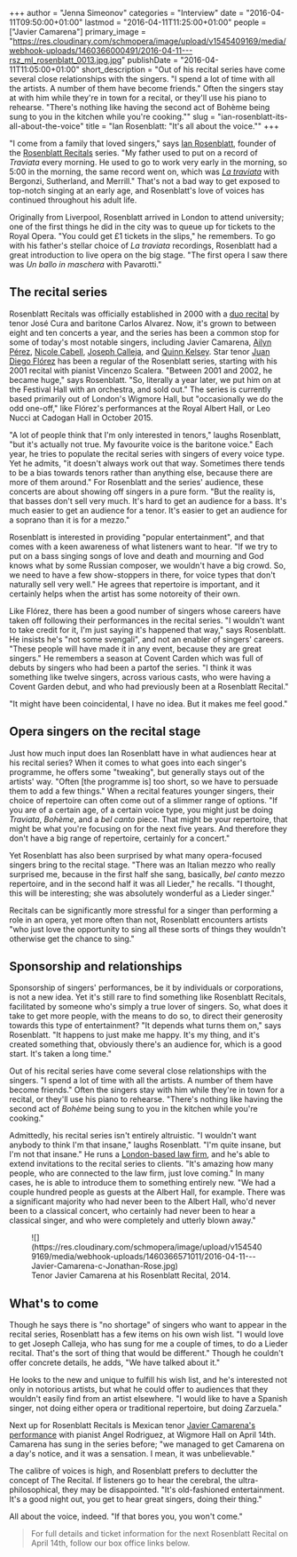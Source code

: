 +++
author = "Jenna Simeonov"
categories = "Interview"
date = "2016-04-11T09:50:00+01:00"
lastmod = "2016-04-11T11:25:00+01:00"
people = ["Javier Camarena"]
primary_image = "https://res.cloudinary.com/schmopera/image/upload/v1545409169/media/webhook-uploads/1460366000491/2016-04-11---rsz_ml_rosenblatt_0013.jpg.jpg"
publishDate = "2016-04-11T11:05:00+01:00"
short_description = "Out of his recital series have come several close relationships with the singers. &quot;I spend a lot of time with all the artists. A number of them have become friends.&quot; Often the singers stay at with him while they&#039;re in town for a recital, or they&#039;ll use his piano to rehearse. &quot;There&#039;s nothing like having the second act of Bohème being sung to you in the kitchen while you&#039;re cooking.&quot;"
slug = "ian-rosenblatt-its-all-about-the-voice"
title = "Ian Rosenblatt: &quot;It&#039;s all about the voice.&quot;"
+++

"I come from a family that loved singers," says [Ian Rosenblatt](http://rosenblatt-law.co.uk/people/ian-rosenblatt/), founder of the [Rosenblatt Recitals](http://www.rosenblattrecitals.com/) series. "My father used to put on a record of *Traviata* every morning. He used to go to work very early in the morning, so 5:00 in the morning, the same record went on, which was [*La traviata*](http://www.amazon.co.uk/Verdi-La-Traviata-Giuseppe/dp/B00000I92Y) with Bergonzi, Sutherland, and Merrill." That's not a bad way to get exposed to top-notch singing at an early age, and Rosenblatt's love of voices has continued throughout his adult life.

Originally from Liverpool, Rosenblatt arrived in London to attend university; one of the first things he did in the city was to queue up for tickets to the Royal Opera. "You could get £1 tickets in the slips," he remembers. To go with his father's stellar choice of *La traviata* recordings, Rosenblatt had a great introduction to live opera on the big stage. "The first opera I saw there was *Un ballo in maschera* with Pavarotti."

## The recital series

Rosenblatt Recitals was officially established in 2000 with a [duo recital](http://www.rosenblattrecitals.com/archive_recitals.aspx?year=2000) by tenor José Cura and baritone Carlos Alvarez. Now, it's grown to between eight and ten concerts a year, and the series has been a common stop for some of today's most notable singers, including Javier Camarena, [Ailyn Pérez](/scene/people/ailyn-perez/), [Nicole Cabell](/talking-with-singers-nicole-cabell/), [Joseph Calleja](/scene/people/joseph-calleja/), and [Quinn Kelsey](/talking-with-singers-quinn-kelsey/). Star tenor [Juan Diego Flórez](/in-review-juan-diego-florezs-rosenblatt-recital/) has been a regular of the Rosenblatt series, starting with his 2001 recital with pianist Vincenzo Scalera. "Between 2001 and 2002, he became huge," says Rosenblatt. "So, literally a year later, we put him on at the Festival Hall with an orchestra, and sold out." The series is currently based primarily out of London's Wigmore Hall, but "occasionally we do the odd one-off," like Flórez's performances at the Royal Albert Hall, or Leo Nucci at Cadogan Hall in October 2015.

"A lot of people think that I'm only interested in tenors," laughs Rosenblatt, "but it's actually not true. My favourite voice is the baritone voice." Each year, he tries to populate the recital series with singers of every voice type. Yet he admits, "it doesn't always work out that way. Sometimes there tends to be a bias towards tenors rather than anything else, because there are more of them around." For Rosenblatt and the series' audience, these concerts are about showing off singers in a pure form. "But the reality is, that basses don't sell very much. It's hard to get an audience for a bass. It's much easier to get an audience for a tenor. It's easier to get an audience for a soprano than it is for a mezzo."

Rosenblatt is interested in providing "popular entertainment", and that comes with a keen awareness of what listeners want to hear. "If we try to put on a bass singing songs of love and death and mourning and God knows what by some Russian composer, we wouldn't have a big crowd. So, we need to have a few show-stoppers in there, for voice types that don't naturally sell very well." He agrees that repertoire is important, and it certainly helps when the artist has some notoreity of their own. 

Like Flórez, there has been a good number of singers whose careers have taken off following their performances in the recital series. "I wouldn't want to take credit for it, I'm just saying it's happened that way," says Rosenblatt. He insists he's "not some svengali", and not an enabler of singers' careers. "These people will have made it in any event, because they are great singers." He remembers a season at Covent Carden which was full of debuts by singers who had been a partof the series. "I think it was something like twelve singers, across various casts, who were having a Covent Garden debut, and who had previously been at a Rosenblatt Recital."

"It might have been coincidental, I have no idea. But it makes me feel good."

## Opera singers on the recital stage

Just how much input does Ian Rosenblatt have in what audiences hear at his recital series? When it comes to what goes into each singer's programme, he offers some "tweaking", but generally stays out of the artists' way. "Often [the programme is] too short, so we have to persuade them to add a few things." When a recital features younger singers, their choice of repertoire can often come out of a slimmer range of options. "If you are of a certain age, of a certain voice type, you might just be doing *Traviata*, *Bohème*, and a *bel canto* piece. That might be your repertoire, that might be what you're focusing on for the next five years. And therefore they don't have a big range of repertoire, certainly for a concert."

Yet Rosenblatt has also been surprised by what many opera-focused singers bring to the recital stage. "There was an Italian mezzo who really surprised me, because in the first half she sang, basically, *bel canto* mezzo repertoire, and in the second half it was all Lieder," he recalls. "I thought, this will be interesting; she was absolutely wonderful as a Lieder singer."

Recitals can be significantly more stressful for a singer than performing a role in an opera, yet more often than not, Rosenblatt encounters artists "who just love the opportunity to sing all these sorts of things they wouldn't otherwise get the chance to sing."

## Sponsorship and relationships

Sponsorship of singers' performances, be it by individuals or corporations, is not a new idea. Yet it's still rare to find something like Rosenblatt Recitals, facilitated by someone who's simply a true lover of singers. So, what does it take to get more people, with the means to do so, to direct their generosity towards this type of entertainment? "It depends what turns them on," says Rosenblatt. "It happens to just make me happy. It's my thing, and it's created something that, obviously there's an audience for, which is a good start. It's taken a long time."

Out of his recital series have come several close relationships with the singers. "I spend a lot of time with all the artists. A number of them have become friends." Often the singers stay with him while they're in town for a recital, or they'll use his piano to rehearse. "There's nothing like having the second act of *Bohème* being sung to you in the kitchen while you're cooking."

Admittedly, his recital series isn't entirely altruistic. "I wouldn't want anybody to think I'm that insane," laughs Rosenblatt. "I'm quite insane, but I'm not that insane." He runs a [London-based law firm](http://rosenblatt-law.co.uk/), and he's able to extend invitations to the recital series to clients. "It's amazing how many people, who are connected to the law firm, just love coming." In many cases, he is able to introduce them to something entirely new. "We had a couple hundred people as guests at the Albert Hall, for example. There was a significant majority who had never been to the Albert Hall, who'd never been to a classical concert, who certainly had never been to hear a classical singer, and who were completely and utterly blown away."

<figure data-type="image">
![](https://res.cloudinary.com/schmopera/image/upload/v1545409169/media/webhook-uploads/1460366571011/2016-04-11---Javier-Camarena-c-Jonathan-Rose.jpg)<figcaption>Tenor Javier Camarena at his Rosenblatt Recital, 2014.</figcaption>
</figure>

## What's to come

Though he says there is "no shortage" of singers who want to appear in the recital series, Rosenblatt has a few items on his own wish list. "I would love to get Joseph Calleja, who has sung for me a couple of times, to do a Lieder recital. That's the sort of thing that would be different." Though he couldn't offer concrete details, he adds, "We have talked about it."

He looks to the new and unique to fulfill his wish list, and he's interested not only in notorious artists, but what he could offer to audiences that they wouldn't easily find from an artist elsewhere. "I would like to have a Spanish singer, not doing either opera or traditional repertoire, but doing Zarzuela."

Next up for Rosenblatt Recitals is Mexican tenor [Javier Camarena's performance](http://www.rosenblattrecitals.com/recital.aspx?key=165) with pianist Angel Rodriguez, at Wigmore Hall on April 14th. Camarena has sung in the series before; "we managed to get Camarena on a day's notice, and it was a sensation. I mean, it was unbelievable."

The calibre of voices is high, and Rosenblatt prefers to declutter the concept of The Recital. If listeners go to hear the cerebral, the ultra-philosophical, they may be disappointed. "It's old-fashioned entertainment. It's a good night out, you get to hear great singers, doing their thing."

All about the voice, indeed. "If that bores you, you won't come."

>For full details and ticket information for the next Rosenblatt Recital on April 14th, follow our box office links below.
